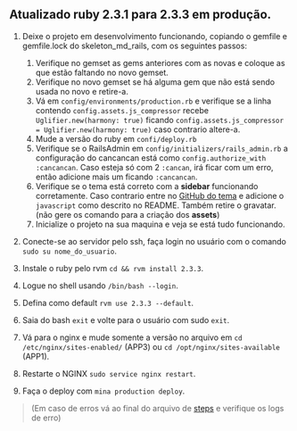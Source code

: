 ## Atualizado ruby 2.3.1 para 2.3.3 em produção.

1. Deixe o projeto em desenvolvimento funcionando, copiando o gemfile e gemfile.lock do skeleton_md_rails, com os seguintes passos:

      1. Verifique no gemset as gems anteriores com as novas e coloque as que estão faltando no novo gemset.
      1. Verifique no novo gemset se há alguma gem que não está sendo usada no novo e retire-a.
      1. Vá em `config/environments/production.rb` e verifique se a linha contendo `config.assets.js_compressor` recebe `Uglifier.new(harmony: true)` ficando `config.assets.js_compressor = Uglifier.new(harmony: true)` caso contrario altere-a.
      1. Mude a versão do ruby em `confi/deploy.rb`
      1. Verifique se o RailsAdmin em `config/initializers/rails_admin.rb` a configuração do cancancan está como `config.authorize_with :cancancan`. Caso esteja só com 2 `:cancan`, irá ficar com um erro, então adicione mais um ficando `:cancancan`.
      1. Verifique se o tema está correto com a **sidebar** funcionando corretamente. Caso contrario entre no [GitHub do tema](https://github.com/thefalked/rails_admin_theme) e adicione o `javascript` como descrito no README. Também retire o gravatar. (não gere os comando para a criação dos **assets**)
      1. Inicialize o projeto na sua maquina e veja se está tudo funcionando.

1. Conecte-se ao servidor pelo ssh, faça login no usuário com o comando `sudo su nome_do_usuario`.

1. Instale o ruby pelo rvm `cd && rvm install 2.3.3`.

1. Logue no shell usando `/bin/bash --login`.

1. Defina como default `rvm use 2.3.3 --default`.

1. Saia do bash `exit` e volte para o usuário com sudo `exit`.

1. Vá para o nginx e mude somente a versão no arquivo em `cd /etc/nginx/sites-enabled/` (APP3) ou `cd /opt/nginx/sites-available` (APP1).

1. Restarte o NGINX `sudo service nginx restart`.

1. Faça o deploy com `mina production deploy`.

> (Em caso de erros vá ao final do arquivo de [steps](/steps.md) e verifique os logs de erro)
